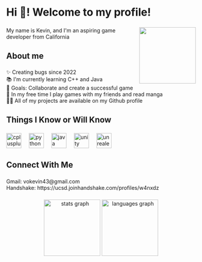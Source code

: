 <h1 align="left">Hi 👋! Welcome to my profile!</h1>

###

<img align="right" height="150" src="https://external-content.duckduckgo.com/iu/?u=https%3A%2F%2F4.bp.blogspot.com%2F-9kw2ZxUivk4%2FV9rOzaV3tMI%2FAAAAAAAAALM%2Fime6R2WEMsQwpCrmxJFhEWTNZUq0Zn-lQCLcB%2Fs1600%2F13287.conan-hellothere.gif&f=1&nofb=1&ipt=d3a3120ef40221121e9af375ef2030e62a6fe1cefca901571b7208fb2a5185a4"  />

###

<p align="left">My name is Kevin, and I'm an aspiring game developer from California</p>

###

<h2 align="left">About me</h2>

###

<p align="left">✨ Creating bugs since 2022<br>    📚 I'm currently learning C++ and Java<br>    🎯 Goals: Collaborate and create a successful game<br>    🎲 In my free time I play games with my friends and read manga<br>👨‍💻 All of my projects are available on my Github profile</p>

###

<h2 align="left">Things I Know or Will Know</h2>

###

<div align="left">
  <img src="https://cdn.jsdelivr.net/gh/devicons/devicon/icons/cplusplus/cplusplus-original.svg" height="40" alt="cplusplus logo"  />
  <img width="12" />
  <img src="https://cdn.jsdelivr.net/gh/devicons/devicon/icons/python/python-original.svg" height="40" alt="python logo"  />
  <img width="12" />
  <img src="https://cdn.jsdelivr.net/gh/devicons/devicon/icons/java/java-original.svg" height="40" alt="java logo"  />
  <img width="12" />
  <img src="https://cdn.jsdelivr.net/gh/devicons/devicon/icons/unity/unity-original.svg" height="40" alt="unity logo"  />
  <img width="12" />
  <img src="https://cdn.jsdelivr.net/gh/devicons/devicon/icons/unrealengine/unrealengine-original.svg" height="40" alt="unrealengine logo"  />
</div>

###

<h2 align="left">Connect With Me</h2>

###

<p align="left">Gmail: vokevin43@gmail.com<br>Handshake: https://ucsd.joinhandshake.com/profiles/w4nxdz</p>

###

<div align="center">
  <img src="https://github-readme-stats.vercel.app/api?username=Undeacl&hide_title=false&hide_rank=false&show_icons=true&include_all_commits=true&count_private=true&disable_animations=false&theme=dracula&locale=en&hide_border=false&order=1" height="150" alt="stats graph"  />
  <img src="https://github-readme-stats.vercel.app/api/top-langs?username=Undeacl&locale=en&hide_title=false&layout=compact&card_width=320&langs_count=5&theme=dracula&hide_border=false&order=2" height="150" alt="languages graph"  />
</div>

###
